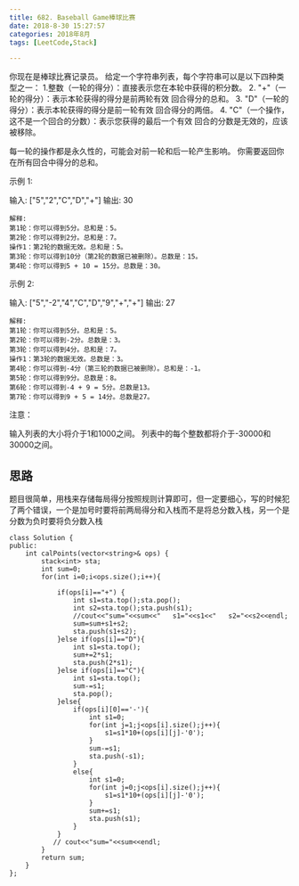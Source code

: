 ```yaml
---
title: 682. Baseball Game棒球比赛
date: 2018-8-30 15:27:57  
categories: 2018年8月
tags: [LeetCode,Stack]

---
```

 


<!-- more -->

你现在是棒球比赛记录员。
给定一个字符串列表，每个字符串可以是以下四种类型之一：
1.整数（一轮的得分）：直接表示您在本轮中获得的积分数。
2. "+"（一轮的得分）：表示本轮获得的得分是前两轮有效 回合得分的总和。
3. "D"（一轮的得分）：表示本轮获得的得分是前一轮有效 回合得分的两倍。
4. "C"（一个操作，这不是一个回合的分数）：表示您获得的最后一个有效 回合的分数是无效的，应该被移除。

每一轮的操作都是永久性的，可能会对前一轮和后一轮产生影响。
你需要返回你在所有回合中得分的总和。

示例 1:

输入: ["5","2","C","D","+"]
输出: 30

	解释:
	第1轮：你可以得到5分。总和是：5。
	第2轮：你可以得到2分。总和是：7。
	操作1：第2轮的数据无效。总和是：5。
	第3轮：你可以得到10分（第2轮的数据已被删除）。总数是：15。
	第4轮：你可以得到5 + 10 = 15分。总数是：30。
示例 2:

输入: ["5","-2","4","C","D","9","+","+"]
输出: 27

	解释:
	第1轮：你可以得到5分。总和是：5。
	第2轮：你可以得到-2分。总数是：3。
	第3轮：你可以得到4分。总和是：7。
	操作1：第3轮的数据无效。总数是：3。
	第4轮：你可以得到-4分（第三轮的数据已被删除）。总和是：-1。
	第5轮：你可以得到9分。总数是：8。
	第6轮：你可以得到-4 + 9 = 5分。总数是13。
	第7轮：你可以得到9 + 5 = 14分。总数是27。
注意：

输入列表的大小将介于1和1000之间。
列表中的每个整数都将介于-30000和30000之间。


## 思路

题目很简单，用栈来存储每局得分按照规则计算即可，但一定要细心，写的时候犯了两个错误，一个是加号时要将前两局得分和入栈而不是将总分数入栈，另一个是分数为负时要将负分数入栈

	class Solution {
	public:
	    int calPoints(vector<string>& ops) {
	        stack<int> sta;
	        int sum=0;
	        for(int i=0;i<ops.size();i++){

	            if(ops[i]=="+") {
	                int s1=sta.top();sta.pop();
	                int s2=sta.top();sta.push(s1);
	                //cout<<"sum="<<sum<<"   s1="<<s1<<"   s2="<<s2<<endl;
	                sum=sum+s1+s2;
	                sta.push(s1+s2);
	            }else if(ops[i]=="D"){
	                int s1=sta.top();
	                sum+=2*s1;
	                sta.push(2*s1);
	            }else if(ops[i]=="C"){
	                int s1=sta.top();
	                sum-=s1;
	                sta.pop();
	            }else{
	                if(ops[i][0]=='-'){
	                    int s1=0;
	                    for(int j=1;j<ops[i].size();j++){
	                        s1=s1*10+(ops[i][j]-'0');
	                    }
	                    sum-=s1;
	                    sta.push(-s1);
	                }
	                else{
	                    int s1=0;
	                    for(int j=0;j<ops[i].size();j++){
	                        s1=s1*10+(ops[i][j]-'0');
	                    }
	                    sum+=s1;
	                    sta.push(s1);
	                }
	            }
	           // cout<<"sum="<<sum<<endl;
	        }
	        return sum;
	    }
	};
